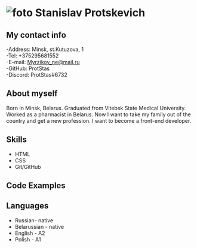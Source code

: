 # ![foto](../rsschool-cv-1/src/Foto%20CV.png)   Stanislav Protskevich

## My contact info

-Address: Minsk, st.Kutuzova, 1 <br>
-Tel: +375295681552 <br>
-E-mail: Myrzikov_ne@mail.ru <br>
-GitHub: ProtStas<br>
-Discord: ProtStas#6732

## About myself

Born in Minsk, Belarus. Graduated from Vitebsk State Medical University. Worked as a pharmacist in Belarus. Now I want to take my family out of the country and get a new profession. I want to become a front-end developer.

## Skills

- HTML
- CSS
- Git/GitHub

## Code Examples

## Languages
- Russian- native
- Belarussian - native
- English - A2
- Polish - A1 